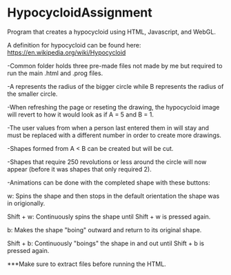# HypocycloidAssignment
Program that creates a hypocycloid using HTML, Javascript, and WebGL.

A definition for hypocycloid can be found here: https://en.wikipedia.org/wiki/Hypocycloid

-Common folder holds three pre-made files not made by me but required to run the main .html and .prog files.

-A represents the radius of the bigger circle while B represents the radius of the smaller circle.

-When refreshing the page or reseting the drawing, the hypocycloid image will revert to how it would look as if A = 5 and B = 1. 

-The user values from when a person last entered them in will stay and must be replaced with a different number in order to create more drawings.

-Shapes formed from A < B can be created but will be cut.

-Shapes that require 250 revolutions or less around the circle will now appear (before it was shapes that only required 2).

-Animations can be done with the completed shape with these buttons:

  w: Spins the shape and then stops in the default orientation the shape was in origionally.
  
  Shift + w: Continuously spins the shape until Shift + w is pressed again.
  
  b: Makes the shape "boing" outward and return to its original shape.
  
  Shift + b: Continuously "boings" the shape in and out until Shift + b is pressed again. 

***Make sure to extract files before running the HTML.

